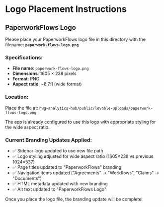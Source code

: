 # Logo Placement Instructions

## PaperworkFlows Logo

Please place your PaperworkFlows logo file in this directory with the filename:
**`paperwork-flows-logo.png`**

### Specifications:
- **File name**: `paperwork-flows-logo.png`
- **Dimensions**: 1605 × 238 pixels
- **Format**: PNG
- **Aspect ratio**: ~6.7:1 (wide format)

### Location:
Place the file at: `hwg-analytics-hub/public/lovable-uploads/paperwork-flows-logo.png`

The app is already configured to use this logo with appropriate styling for the wide aspect ratio.

### Current Branding Updates Applied:
- ✅ Sidebar logo updated to use new file path
- ✅ Logo styling adjusted for wide aspect ratio (1605×238 vs previous 1024×537)
- ✅ Page titles updated to "PaperworkFlows" branding
- ✅ Navigation items updated ("Agreements" → "Workflows", "Claims" → "Documents")
- ✅ HTML metadata updated with new branding
- ✅ Alt text updated to "PaperworkFlows Logo"

Once you place the logo file, the branding update will be complete! 